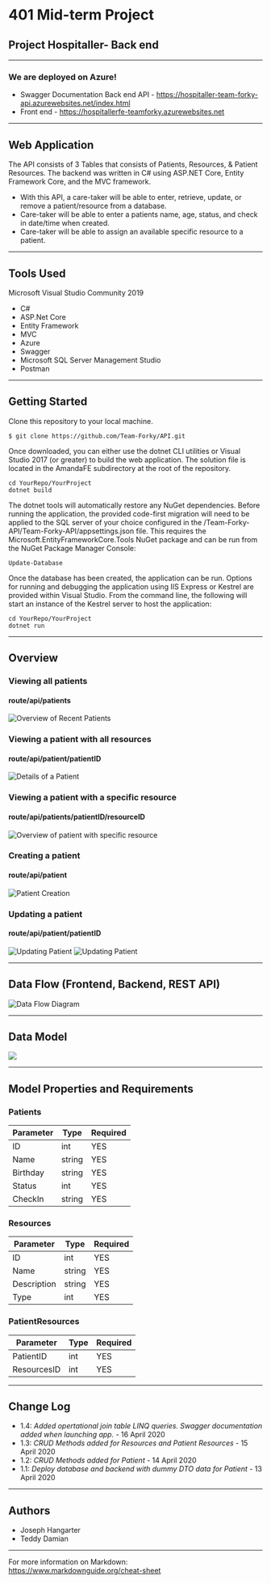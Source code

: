 # 401 Mid-term Project 

## Project Hospitaller- Back end
---
### We are deployed on Azure!
* Swagger Documentation Back end API - https://hospitaller-team-forky-api.azurewebsites.net/index.html
* Front end - https://hospitallerfe-teamforky.azurewebsites.net

---
## Web Application

The API consists of 3 Tables that consists of Patients, Resources, & Patient Resources.
The backend was written in C# using ASP.NET Core, Entity Framework Core, and the MVC framework.

* With this API, a care-taker will be able to enter, retrieve, update, or remove a patient/resource from a database. 
* Care-taker will be able to enter a patients name, age, status, and check in date/time when created.
* Care-taker will be able to assign an available specific resource to a patient. 
---

## Tools Used
Microsoft Visual Studio Community 2019

- C#
- ASP.Net Core
- Entity Framework
- MVC
- Azure
- Swagger
- Microsoft SQL Server Management Studio
- Postman

---

## Getting Started

Clone this repository to your local machine.

```
$ git clone https://github.com/Team-Forky/API.git
```
Once downloaded, you can either use the dotnet CLI utilities or Visual Studio 2017 (or greater) to build the web application. The solution file is located in the AmandaFE subdirectory at the root of the repository.
```
cd YourRepo/YourProject
dotnet build
```
The dotnet tools will automatically restore any NuGet dependencies. Before running the application, the provided code-first migration will need to be applied to the SQL server of your choice configured in the /Team-Forky-API/Team-Forky-API/appsettings.json file. This requires the Microsoft.EntityFrameworkCore.Tools NuGet package and can be run from the NuGet Package Manager Console:
```
Update-Database
```
Once the database has been created, the application can be run. Options for running and debugging the application using IIS Express or Kestrel are provided within Visual Studio. From the command line, the following will start an instance of the Kestrel server to host the application:
```
cd YourRepo/YourProject
dotnet run
```
---

## Overview

### Viewing all patients
#### route/api/patients
![Overview of Recent Patients](assets/readallpatients.png)

### Viewing a patient with all resources
#### route/api/patient/patientID
![Details of a Patient](assets/patientwithallresrouces.png)

### Viewing a patient with a specific resource
#### route/api/patients/patientID/resourceID
![Overview of patient with specific resource](assets/patientwithresource.png)

### Creating a patient
#### route/api/patient
![Patient Creation](assets/createpatient.png)

### Updating a patient
#### route/api/patient/patientID
![Updating Patient](assets/updatepatient.png)
![Updating Patient](assets/showupdatepatient.png)


---
## Data Flow (Frontend, Backend, REST API)
![Data Flow Diagram](assets/ERD.png)

---
## Data Model
![](assets/datamodel.png)

---
## Model Properties and Requirements

### Patients

| Parameter | Type | Required |
| --- | --- | --- |
| ID  | int | YES |
| Name | string | YES |
| Birthday | string | YES |
| Status | int | YES |
| CheckIn | string | YES |

### Resources

| Parameter | Type | Required |
| --- | --- | --- |
| ID  | int | YES |
| Name | string | YES |
| Description | string | YES |
| Type | int | YES |

### PatientResources

| Parameter | Type | Required |
| --- | --- | --- |
| PatientID  | int | YES |
| ResourcesID | int | YES |

---

## Change Log
* 1.4: *Added opertational join table LINQ queries. Swagger documentation added when launching app.*  - 16 April 2020
* 1.3: *CRUD Methods added for Resources and Patient Resources* - 15 April 2020
* 1.2: *CRUD Methods added for Patient* - 14 April 2020 
* 1.1: *Deploy database and backend with dummy DTO data for Patient* - 13 April 2020  

---

## Authors
* Joseph Hangarter
* Teddy Damian
---

For more information on Markdown: https://www.markdownguide.org/cheat-sheet
